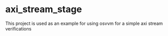 # axi_stream_stage
This project is used as an example for using osvvm for a simple axi stream verifications
